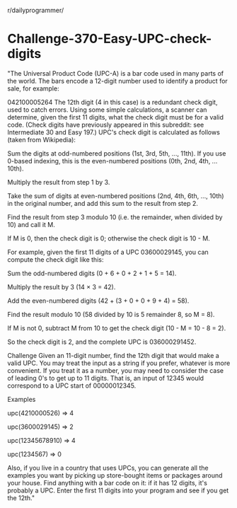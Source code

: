 r/dailyprogrammer/
# Challenge-370-Easy-UPC-check-digits
"The Universal Product Code (UPC-A) is a bar code used in many parts of the world. The bars encode a 12-digit number used to identify a product for sale, for example:

042100005264
The 12th digit (4 in this case) is a redundant check digit, used to catch errors. Using some simple calculations, a scanner can determine, given the first 11 digits, what the check digit must be for a valid code. (Check digits have previously appeared in this subreddit: see Intermediate 30 and Easy 197.) UPC's check digit is calculated as follows (taken from Wikipedia):

Sum the digits at odd-numbered positions (1st, 3rd, 5th, ..., 11th). If you use 0-based indexing, this is the even-numbered positions (0th, 2nd, 4th, ... 10th).

Multiply the result from step 1 by 3.

Take the sum of digits at even-numbered positions (2nd, 4th, 6th, ..., 10th) in the original number, and add this sum to the result from step 2.

Find the result from step 3 modulo 10 (i.e. the remainder, when divided by 10) and call it M.

If M is 0, then the check digit is 0; otherwise the check digit is 10 - M.

For example, given the first 11 digits of a UPC 03600029145, you can compute the check digit like this:

Sum the odd-numbered digits (0 + 6 + 0 + 2 + 1 + 5 = 14).

Multiply the result by 3 (14 × 3 = 42).

Add the even-numbered digits (42 + (3 + 0 + 0 + 9 + 4) = 58).

Find the result modulo 10 (58 divided by 10 is 5 remainder 8, so M = 8).

If M is not 0, subtract M from 10 to get the check digit (10 - M = 10 - 8 = 2).

So the check digit is 2, and the complete UPC is 036000291452.

Challenge
Given an 11-digit number, find the 12th digit that would make a valid UPC. You may treat the input as a string if you prefer, whatever is more convenient. If you treat it as a number, you may need to consider the case of leading 0's to get up to 11 digits. That is, an input of 12345 would correspond to a UPC start of 00000012345.

Examples

upc(4210000526) => 4

upc(3600029145) => 2

upc(12345678910) => 4

upc(1234567) => 0

Also, if you live in a country that uses UPCs, you can generate all the examples you want by picking up store-bought items or packages around your house. Find anything with a bar code on it: if it has 12 digits, it's probably a UPC. Enter the first 11 digits into your program and see if you get the 12th."

